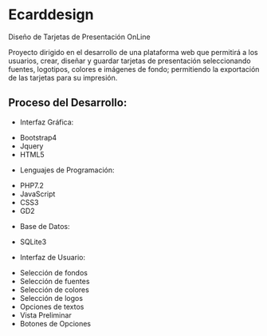 # Ecarddesign
Diseño de Tarjetas de Presentación OnLine

Proyecto dirigido en el desarrollo de una plataforma web que permitirá a los usuarios, crear, diseñar y guardar tarjetas de presentación seleccionando fuentes, logotipos, colores e imágenes de fondo; permitiendo la exportación de las tarjetas para su impresión.

## Proceso del Desarrollo:

- Interfaz Gráfica:
* Bootstrap4
* Jquery
* HTML5

- Lenguajes de Programación:
* PHP7.2
* JavaScript
* CSS3
* GD2

- Base de Datos:
* SQLite3

- Interfaz de Usuario:
* Selección de fondos
* Selección de fuentes
* Selección de colores
* Selección de logos
* Opciones de textos
* Vista Preliminar
* Botones de Opciones
